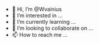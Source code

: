 - 👋 Hi, I’m @Wvainius
- 👀 I’m interested in ...
- 🌱 I’m currently learning ...
- 💞️ I’m looking to collaborate on ...
- 📫 How to reach me ...

<!---
Wvainius/Wvainius is a ✨ special ✨ repository because its `README.md` (this file) appears on your GitHub profile.
You can click the Preview link to take a look at your changes.
--->
